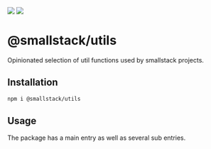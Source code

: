 <a href="https://codeclimate.com/github/smallstack/utils/test_coverage"><img src="https://api.codeclimate.com/v1/badges/de7330528594f3257561/test_coverage" /></a> <a href="https://codeclimate.com/github/smallstack/utils/maintainability"><img src="https://api.codeclimate.com/v1/badges/de7330528594f3257561/maintainability" /></a>

# @smallstack/utils
Opinionated selection of util functions used by smallstack projects.

## Installation
```bash
npm i @smallstack/utils
```

## Usage
The package has a main entry as well as several sub entries.
